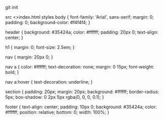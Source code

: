 

git init


src
<>index.html
styles
body {
    font-family: 'Arial', sans-serif;
    margin: 0;
    padding: 0;
    background-color: #f4f4f4;
}

header {
    background: #35424a;
    color: #ffffff;
    padding: 20px 0;
    text-align: center;
}

h1 {
    margin: 0;
    font-size: 2.5em;
}

nav {
    margin: 20px 0;
}

nav a {
    color: #ffffff;
    text-decoration: none;
    margin: 0 15px;
    font-weight: bold;
}

nav a:hover {
    text-decoration: underline;
}

section {
    padding: 20px;
    margin: 20px;
    background: #ffffff;
    border-radius: 5px;
    box-shadow: 0 2px 5px rgba(0, 0, 0, 0.1);
}

footer {
    text-align: center;
    padding: 10px 0;
    background: #35424a;
    color: #ffffff;
    position: relative;
    bottom: 0;
    width: 100%;
}
